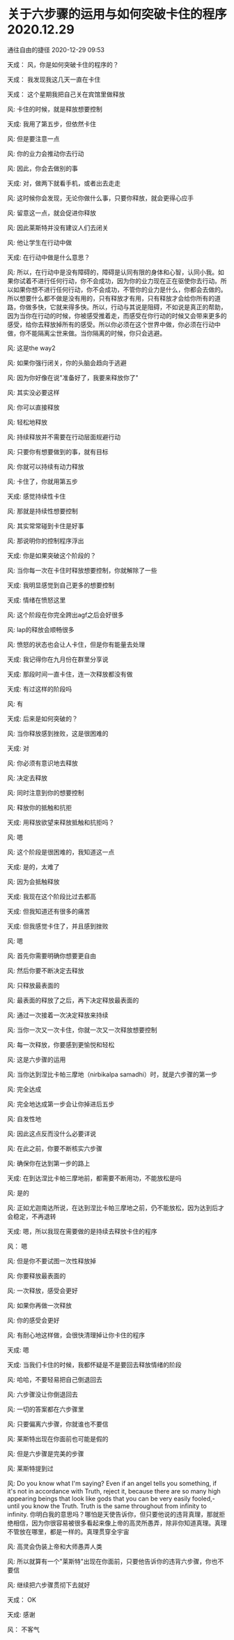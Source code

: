 # 关于六步骤的运用与如何突破卡住的程序2020.12.29
通往自由的捷径 2020-12-29 09:53

天成：
风，你是如何突破卡住的程序的？

天成：
我发现我这几天一直在卡住

天成：
这个星期我把自己关在宾馆里做释放

风:
卡住的时候，就是释放想要控制

天成:
我用了第五步，但依然卡住

风:
但是要注意一点

风:
你的业力会推动你去行动

风:
因此，你会去做别的事

天成:
对，做两下就看手机，或者出去走走

风:
这时候你会发现，无论你做什么事，只要你释放，就会更得心应手

风:
留意这一点，就会促进你释放

风:
因此莱斯特并没有建议人们去闭关

风:
他让学生在行动中做

天成:
在行动中做是什么意思？

风:
所以，在行动中是没有障碍的，障碍是认同有限的身体和心智，认同小我。如果你试着不进行任何行动，你不会成功，因为你的业力现在正在驱使你去行动。所以如果你想不进行任何行动，你不会成功，不管你的业力是什么，你都会去做的。所以想要什么都不做是没有用的，只有释放才有用，只有释放才会给你所有的道路，你做多快，它就来得多快。所以，行动与其说是阻碍，不如说是真正的帮助，因为当你在行动的时候，你被感受推着走，而感受在你行动的时候又会带来更多的感受，给你去释放掉所有的感受。所以你必须在这个世界中做，你必须在行动中做，你不能隔离尘世来做。当你隔离的时候，你只会逃避。

风:
这是the way2

风:
如果你强行闭关，你的头脑会趋向于逃避

风:
因为你好像在说"准备好了，我要来释放你了"

风:
其实没必要这样

风:
你可以直接释放

风:
轻松地释放

风:
持续释放并不需要在行动层面规避行动

风:
只要你有想要做到的事，就有目标

风:
你就可以持续有动力释放

风:
卡住了，你就用第五步

天成:
感觉持续性卡住

风:
那就是持续性想要控制

风:
其实常常碰到卡住是好事

风:
那说明你的控制程序浮出

天成:
你是如果突破这个阶段的？

风:
当你每一次在卡住时释放想要控制，你就解除了一些

天成:
我明显感觉到自己更多的想要控制

天成:
情绪在愤怒这里

风:
这个阶段在你完全跨出agf之后会好很多

风:
lap的释放会顺畅很多

风:
愤怒的状态也会让人卡住，但是你有能量去处理

天成:
我记得你在九月份在群里分享说

天成:
那段时间一直卡住，连一次释放都没有做

天成:
有过这样的阶段吗

风:
有

天成:
后来是如何突破的？

风:
当你释放感到挫败，这是很困难的

天成:
对

风:
你必须有意识地去释放

风:
决定去释放

风:
同时注意到你的想要控制

风:
释放你的抵触和抗拒

天成:
用释放欲望来释放抵触和抗拒吗？

风:
嗯

风:
这个阶段是很困难的，我知道这一点

天成:
是的，太难了

风:
因为会抵触释放

天成:
我现在这个阶段比过去都高

天成:
但我知道还有很多的痛苦

天成:
但我感觉卡住了，并且感到挫败

风:
嗯

风:
首先你需要明确你想要更自由

风:
然后你要不断决定去释放

风:
只释放最表面的

风:
最表面的释放了之后，再下决定释放最表面的

风:
通过一次接着一次决定释放来持续

风:
当你一次又一次卡住，你就一次又一次释放想要控制

风:
每一次释放，你要感到更愉悦和轻松

风:
这是六步骤的运用

风:
当你达到涅比卡帕三摩地（nirbikalpa samadhi）时，就是六步骤的第一步

风:
完全达成

风:
完全地达成第一步会让你掉进后五步

风:
自发性地

风:
因此这点反而没什么必要详说

风:
在此之前，你要不断核实六步骤

风:
确保你在达到第一步的路上

天成:
在到达涅比卡帕三摩地前，都需要不断用功，不能放松是吗

风:
是的

风:
正如尤迦南达所说，在达到涅比卡帕三摩地之前，仍不能放松，因为达到后才会稳定，不再退转

天成:
嗯，所以我现在需要做的是持续去释放卡住的程序

风：
嗯

风:
但是你不要试图一次性释放掉

风:
你要释放最表面的

风:
一次释放，感受会更好

风:
如果你再做一次释放

风:
你的感受会更好

风:
有耐心地这样做，会很快清理掉让你卡住的程序

天成:
嗯

天成:
当我们卡住的时候，我都怀疑是不是要回去释放情绪的阶段

风:
哈哈，不要轻易把自己倒退回去

风:
六步骤没让你倒退回去

风:
一切的答案都在六步骤里

风:
只要偏离六步骤，你就谁也不要信

风:
莱斯特出现在你面前也可能是假的

风:
但是六步骤是完美的步骤

风:
莱斯特提到过

风:
Do you know what I'm saying? Even if an angel tells you something, if it's not in accordance with Truth, reject it, because there are so many high appearing beings that look like gods that you can be very easily fooled,-until you know the Truth. Truth is the same throughout from infinity to infinity. 你明白我的意思吗？哪怕是天使告诉你，但只要他说的违背真理，那就拒绝相信，因为你很容易被很多看起来像上帝的高灵所愚弄，除非你知道真理。真理不管放在哪里，都是一样的。真理贯穿全宇宙

风:
高灵会伪装上帝和大师愚弄人类

风:
所以就算有一个"莱斯特"出现在你面前，只要他告诉你的违背六步骤，你也不要信

风:
继续把六步骤贯彻下去就好

天成：
OK

天成:
感谢

风：
不客气
